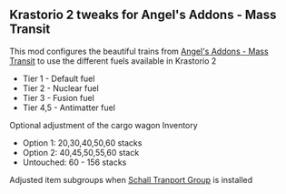 ## Krastorio 2 tweaks for Angel's Addons - Mass Transit ##

This mod configures the beautiful trains from [Angel's Addons - Mass Transit](https://mods.factorio.com/mod/angelsaddons-mobility) to use the different fuels available in Krastorio 2

* Tier 1 - Default fuel
* Tier 2 - Nuclear fuel
* Tier 3 - Fusion fuel
* Tier 4,5 - Antimatter fuel

Optional adjustment of the cargo wagon Inventory

* Option 1: 20,30,40,50,60 stacks
* Option 2: 40,45,50,55,60 stack
* Untouched: 60 - 156 stacks

Adjusted item subgroups when [Schall Tranport Group](https://mods.factorio.com/mod/SchallTransportGroup) is installed